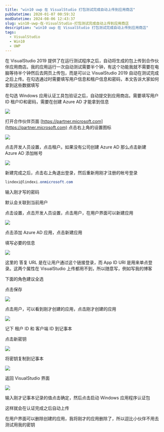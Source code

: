 ```yaml
---
title: "win10 uwp 在 VisualStudio 打包测试完成自动上传到应用商店"
pubDatetime: 2020-01-07 00:59:32
modDatetime: 2024-08-06 12:43:37
slug: win10-uwp-在-VisualStudio-打包测试完成自动上传到应用商店
description: "win10 uwp 在 VisualStudio 打包测试完成自动上传到应用商店"
tags:
  - VisualStudio
  - Win10
  - UWP
---
```





在 VisualStudio 2019 提供了在运行测试程序之后，自动将生成的包上传到合作伙伴应用商店。我的应用运行一次自动测试需要半个钟，有这个功能我就不需要在电脑等待半个钟然后去网页上传包，而是可以让 VisualStudio 2019 自动在测试完成之后上传。在勾选通过时需要填写用户信息和租户信息和密码，本文告诉大家如何拿到这些数据填写

<!--more-->


<!-- CreateTime:2020/1/7 8:59:32 -->



在勾选 Windows 应用认证工具包验证之后，自动提交到应用商店。需要填写用户 ID 租户ID和密码，需要在创建 Azure AD 才能拿到信息

<!-- ![](images/img-win10 uwp 在 VisualStudio 打包测试完成自动上传到应用商店1.png) -->

![](images/img-lindexi%2F20201783843788.png)

打开合作伙伴页面 [https://partner.microsoft.com](https://partner.microsoft.com) 点击右上角的设置图标

<!-- ![](images/img-win10 uwp 在 VisualStudio 打包测试完成自动上传到应用商店0.png) -->

![](images/img-lindexi%2F202016212149880.png)

点击开发人员设置，点击租户。如果没有公司创建 Azure AD 那么点击新建 Azure AD 添加帐号

<!-- ![](images/img-win10 uwp 在 VisualStudio 打包测试完成自动上传到应用商店2.png) -->

![](images/img-lindexi%2F20201783931901.png)

新建完成之后，点击右上角退出登录，然后重新用刚才注册的帐号登录

```csharp
lindexi@lindexi.onmicrosoft.com
```

输入刚才写的密码

默认会关联到当前用户

点击设置，点击开发人员设置，点击用户，在用户界面可以新建应用

<!-- ![](images/img-win10 uwp 在 VisualStudio 打包测试完成自动上传到应用商店3.png) -->

![](images/img-lindexi%2F2020178429966.png)

点击添加 Azure AD 应用，点击新建应用

填写必要的信息

<!-- ![](images/img-win10 uwp 在 VisualStudio 打包测试完成自动上传到应用商店4.png) -->

![](images/img-lindexi%2F20201784618831.png)

这里的 答复 URL 是在让用户通过这个链接登录，而 App ID URI 是用来单点登录。这两个属性在 VisualStudio 上传都用不到，所以随意写，例如写我的博客

下面的角色建议全选

点击保存

<!-- ![](images/img-win10 uwp 在 VisualStudio 打包测试完成自动上传到应用商店5.png) -->

![](images/img-lindexi%2F20201785128.png)

点击用户，可以看到刚才创建的应用，点击刚才创建的应用

<!-- ![](images/img-win10 uwp 在 VisualStudio 打包测试完成自动上传到应用商店6.png) -->

![](images/img-lindexi%2F20201785153943.png)

记下 租户 ID 和 客户端 ID 到记事本

点击新密钥

<!-- ![](images/img-win10 uwp 在 VisualStudio 打包测试完成自动上传到应用商店7.png) -->

![](images/img-lindexi%2F20201785248958.png)

将密钥复制到记事本

<!-- ![](images/img-win10 uwp 在 VisualStudio 打包测试完成自动上传到应用商店8.png) -->

![](images/img-lindexi%2F20201785325225.png)

返回 VisualStudio 界面

<!-- ![](images/img-win10 uwp 在 VisualStudio 打包测试完成自动上传到应用商店9.png) -->

![](images/img-lindexi%2F20201785614861.png)

输入刚才记事本记录的值点击确定，然后点击启动 Windows 应用程序认证包

这样就会在认证完成之后自动上传

在用户界面可以删除创建的应用，我将刚才的应用删除了，所以逗比小伙伴不用去测试用我的密钥


